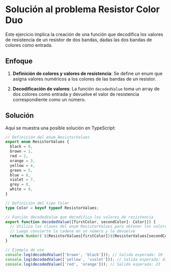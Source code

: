 # Solución al problema Resistor Color Duo

Este ejercicio implica la creación de una función que decodifica los valores de resistencia de un resistor de dos bandas, dadas las dos bandas de colores como entrada.

## Enfoque

1. **Definición de colores y valores de resistencia**: Se define un enum que asigna valores numéricos a los colores de las bandas de un resistor.

2. **Decodificación de valores**: La función `decodedValue` toma un array de dos colores como entrada y devuelve el valor de resistencia correspondiente como un número.

## Solución

Aquí se muestra una posible solución en TypeScript:

```typescript
// Definición del enum ResistorValues
export enum ResistorValues {
  black = 0,
  brown = 1,
  red = 2,
  orange = 3,
  yellow = 4,
  green = 5,
  blue = 6,
  violet = 7,
  grey = 8,
  white = 9,
}

// Definición del tipo Color
type Color = keyof typeof ResistorValues;

// Función decodedValue que decodifica los valores de resistencia
export function decodedValue([firstColor, secondColor]: Color[]) {
  // Utiliza las claves del enum ResistorValues para obtener los valores correspondientes y los concatena como una cadena
  // Luego convierte la cadena en un número y lo devuelve
  return Number(`${ResistorValues[firstColor]}${ResistorValues[secondColor]}`);
}

// Ejemplo de uso
console.log(decodedValue(['brown', 'black'])); // Salida esperada: 10
console.log(decodedValue(['yellow', 'violet'])); // Salida esperada: 47
console.log(decodedValue(['red', 'orange'])); // Salida esperada: 23
```
